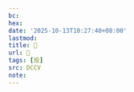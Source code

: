 ```yaml
---
bc:
hex:
date: '2025-10-13T10:27:40+08:00'
lastmod:
title: 􄚅
url: 􄚅
tags: [炈]
src: DCCV
note:
---
```

